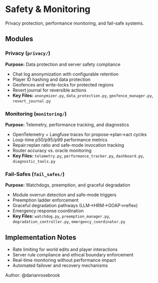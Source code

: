 # Safety & Monitoring

Privacy protection, performance monitoring, and fail-safe systems.

## Modules

### Privacy (`privacy/`)
**Purpose:** Data protection and server safety compliance
- Chat log anonymization with configurable retention
- Player ID hashing and data protection
- Geofences and write-locks for protected regions
- Revert journal for reversible actions
- **Key Files:** `anonymizer.py`, `data_protection.py`, `geofence_manager.py`, `revert_journal.py`

### Monitoring (`monitoring/`)
**Purpose:** Telemetry, performance tracking, and diagnostics
- OpenTelemetry + Langfuse traces for propose→plan→act cycles
- Loop-time p50/p95/p99 performance metrics
- Repair:replan ratio and safe-mode invocation tracking
- Router accuracy vs. oracle monitoring
- **Key Files:** `telemetry.py`, `performance_tracker.py`, `dashboard.py`, `diagnostic_tools.py`

### Fail-Safes (`fail_safes/`)
**Purpose:** Watchdogs, preemption, and graceful degradation
- Module overrun detection and safe-mode triggers
- Preemption ladder enforcement
- Graceful degradation pathways (LLM→HRM→GOAP→reflex)
- Emergency response coordination
- **Key Files:** `watchdog.py`, `preemption_manager.py`, `degradation_controller.py`, `emergency_coordinator.py`

## Implementation Notes

- Rate limiting for world edits and player interactions
- Server rule compliance and ethical boundary enforcement
- Real-time monitoring without performance impact
- Automated failover and recovery mechanisms

Author: @darianrosebrook
